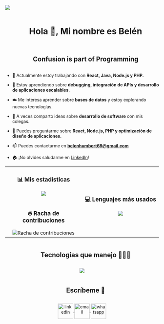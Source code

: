
<!--horizontal divider(gradiant)-->
<img src="https://user-images.githubusercontent.com/73097560/115834477-dbab4500-a447-11eb-908a-139a6edaec5c.gif">

<!--h1 without bottom border-->
<div id="user-content-toc">
  <ul align="center">
    <summary><h1 style="display: inline-block">Hola 👋, Mi nombre es Belén</h1></summary>
  </ul>
</div>


<!--h2 without bottom border-->
<div id="user-content-toc">
  <ul align="center">
    <summary><h2 style="display: inline-block">Confusion is part of Programming</h2></summary>
  </ul>
</div>


<!--Intro start-->
- 🔭 Actualmente estoy trabajando con **React, Java, Node.js y PHP.**

- 🌱 Estoy aprendiendo sobre **debugging, integración de APIs y desarrollo de aplicaciones escalables.**

- ☁️ Me interesa aprender sobre **bases de datos** y estoy explorando nuevas tecnologías.

- 📝 A veces comparto ideas sobre **desarrollo de software** con mis colegas.

- 💬 Puedes preguntarme sobre **React, Node.js, PHP y optimización de diseño de aplicaciones.**

- 📫 Puedes contactarme en **belenhumbert69@gmail.com**

- 🏠 ¡No olvides saludarme en [LinkedIn](https://www.linkedin.com/in/bel%C3%A9n-humbert/)!  
<!--Intro end-->



<!--- Estadísticas y Streak (Inicio) -->
<p align="center">
  <!--- Estadísticas (Inicio) -->
  <table align="center">
    <tr border="none">
      <td width="50%" align="center">
        <h3>📊 Mis estadísticas</h3>
        <img align="center" src="https://github-readme-stats.vercel.app/api?username=Belen-Humbert&theme=dark&show_icons=true&count_private=true" />
        <br></br>
        <h3>🔥 Racha de contribuciones</h3>
        <img title="🔥 Estadísticas de racha" alt="Racha de contribuciones" src="https://github-readme-streak-stats.herokuapp.com/?user=Belen-Humbert&theme=dark&hide_border=false" />
      </td>
      <td width="50%" align="center">
        <h3>💻 Lenguajes más usados</h3>
        <img align="center" src="https://github-readme-stats.anuraghazra1.vercel.app/api/top-langs/?username=Belen-Humbert&theme=dark&hide_border=false&no-bg=true&no-frame=true&langs_count=10" />
      </td>
    </tr>
  </table>
  <!--- Estadísticas (Fin) -->
</p>
<!--- Estadísticas y Streak (Fin) -->

<!--h1 without bottom border-->
<div id="user-content-toc">
  <ul align="center">
    <summary><h2 style="display: inline-block">Tecnologías que manejo 👨🏻‍💻</h2></summary>
  </ul>
</div>
<!--tech stack icons-->
<p align="center">
  <a href="https://skillicons.dev">
    <img src="https://skillicons.dev/icons?i=html,css,js,nodejs,java,php,py,django,mysql,git,github,express,bootstrap,tailwind&perline=7" />
  </a>
</p>


<!-- Connect with me -->
<!--h2 without bottom border-->
<div id="user-content-toc">
  <ul align="center">
    <summary><h2 style="display: inline-block">Escríbeme 🤝</h2></summary>
  </ul>
</div>

<!--Íconos y enlaces-->
<p align="center">
  <a href="https://www.linkedin.com/in/bel%C3%A9n-humbert/" target="blank">
    <img align="center" src="https://user-images.githubusercontent.com/88904952/234979284-68c11d7f-1acc-4f0c-ac78-044e1037d7b0.png" alt="linkedin" height="50" width="50" />
  </a>
  <a href="mailto:belenhumbert69@gmail.com" target="blank">
    <img align="center" src="https://user-images.githubusercontent.com/88904952/234982196-562aea17-5532-4550-8c08-1c7cb994a541.png" alt="email" height="50" width="50" />
  </a>
  <a href="https://wa.me/542617038693" target="blank">
    <img align="center" src="https://user-images.githubusercontent.com/88904952/234982627-019fd336-6248-453c-9b05-97c13fd1d207.png" alt="whatsapp" height="50" width="50" />
  </a>
</p>

